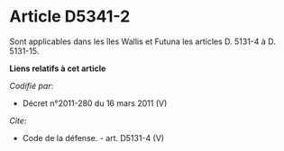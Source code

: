 # Article D5341-2

Sont applicables dans les îles Wallis et Futuna les articles D. 5131-4 à D. 5131-15.

**Liens relatifs à cet article**

_Codifié par_:

  - Décret n°2011-280 du 16 mars 2011 (V)

_Cite_:

  - Code de la défense. - art. D5131-4 (V)
